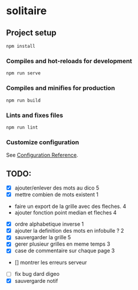 # solitaire

## Project setup
```
npm install
```

### Compiles and hot-reloads for development
```
npm run serve
```

### Compiles and minifies for production
```
npm run build
```

### Lints and fixes files
```
npm run lint
```

### Customize configuration
See [Configuration Reference](https://cli.vuejs.org/config/).


## TODO: 
 - [x] ajouter/enlever des mots  au dico 5
 - [x] mettre combien de mots existent 1
 - faire un export de la grille avec des fleches. 4
 - ajouter fonction point median et fleches 4
 - [x] ordre alphabetique inverse 1
 - [x] ajouter la definition des mots en infobulle ? 2
 - [x] sauvergarder la grille 5
 - [x] gerer plusieur grilles en meme temps 3
 - [x] case de commentaire sur chaque page 3
 - [] montrer les erreurs serveur
 - [ ] fix bug dard digeo
 - [x] sauvergarde notif